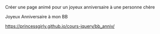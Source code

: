 Créer une page animé pour un joyeux anniversaire à une personne chère


Joyeux Anniversaire à mon BB

https://princessgirly.github.io/cours-jquery/bb_anniv/
